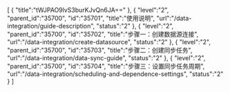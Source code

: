 [
	{
		"title":"tWJPAO9lvS3burKJvQn6JA=="
	},
	{
		"level":"2",
		"parent_id":"35700",
		"id":"35701",
		"title":"使用说明",
		"url":"/data-integration/guide-description",
		"status":"2"
	},
	{
		"level":"2",
		"parent_id":"35700",
		"id":"35702",
		"title":"步骤一：创建数据源连接",
		"url":"/data-integration/create-datasource",
		"status":"2"
	},
	{
		"level":"2",
		"parent_id":"35700",
		"id":"35703",
		"title":"步骤二：创建同步任务",
		"url":"/data-integration/data-sync-guide",
		"status":"2"
	},
	{
		"level":"2",
		"parent_id":"35700",
		"id":"35704",
		"title":"步骤三：设置同步任务周期",
		"url":"/data-integration/scheduling-and-dependence-settings",
		"status":"2"
	}
]